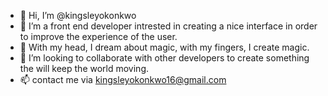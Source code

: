 - 👋 Hi, I’m @kingsleyokonkwo
- 👀 I’m a front end developer intrested in creating a nice interface in order to improve the experience of the user.
- 🌱 With my head, I dream about magic, with my fingers, I create magic.
- 💞️ I’m looking to collaborate with other developers to create something the will keep the world moving.
- 📫 contact me via kingsleyokonkwo16@gmail.com

<!---
kingsleyokonkwo/kingsleyokonkwo is a ✨ special ✨ repository because its `README.md` (this file) appears on your GitHub profile.
You can click the Preview link to take a look at your changes.
--->
